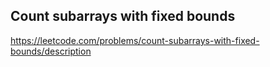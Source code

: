 ## Count subarrays with fixed bounds
https://leetcode.com/problems/count-subarrays-with-fixed-bounds/description
